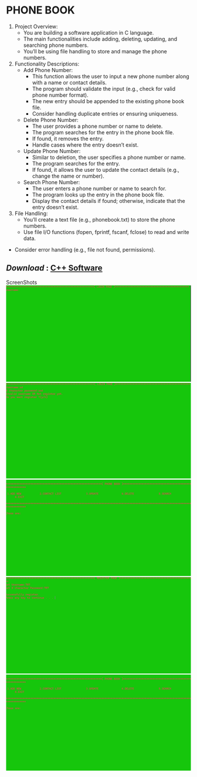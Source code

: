 # PHONE BOOK




1. Project Overview:
   - You are building a software application in C language.
   - The main functionalities include adding, deleting,     updating, and searching phone numbers.
   - You’ll be using file handling to store and manage the phone numbers.
2. Functionality Descriptions:
     - Add Phone Number:
        - This function allows the user to input a new phone number along with a name or contact details.
        - The program should validate the input (e.g., check for valid phone number format).
        - The new entry should be appended to the existing phone book file.
        - Consider handling duplicate entries or ensuring uniqueness.
     - Delete Phone Number:
       - The user provides a phone number or name to delete.
       - The program searches for the entry in the phone book file.
       - If found, it removes the entry.
       - Handle cases where the entry doesn’t exist.
      - Update Phone Number:
        -  Similar to deletion, the user specifies a phone number or name.
        -  The program searches for the entry.
        - If found, it allows the user to update the contact details (e.g., change the name or number).
     -  Search Phone Number:
         - The user enters a phone number or name to search for.
        - The program looks up the entry in the phone book file.
         -  Display the contact details if found; otherwise, indicate that the entry doesn’t exist.
3.  File Handling:
    - You’ll create a text file (e.g., phonebook.txt) to store the phone numbers.
    -  Use file I/O functions (fopen, fprintf, fscanf, fclose) to read and write data.
   -  Consider error handling (e.g., file not found, permissions).
     
   
## *Download* : [C++ Software](https://sourceforge.net/projects/dev-cpp/)


ScreenShots
![figure 1](/2nd.png)
![figure 2](/3rd.png)
![figure 3](/1st.png)
![figure 4](/4th.png)
![figure 5](/6th.png)
